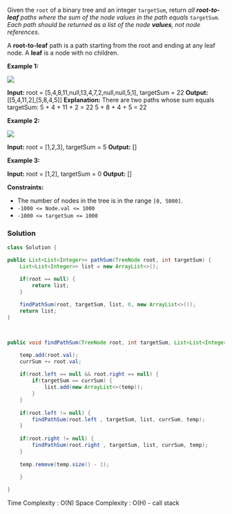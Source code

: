 
Given the `root` of a binary tree and an integer `targetSum`, return _all **root-to-leaf** paths where the sum of the node values in the path equals_ `targetSum`_. Each path should be returned as a list of the node **values**, not node references_.

A **root-to-leaf** path is a path starting from the root and ending at any leaf node. A **leaf** is a node with no children.

**Example 1:**

![](https://assets.leetcode.com/uploads/2021/01/18/pathsumii1.jpg)

**Input:** root = [5,4,8,11,null,13,4,7,2,null,null,5,1], targetSum = 22
**Output:** [[5,4,11,2],[5,8,4,5]]
**Explanation:** There are two paths whose sum equals targetSum:
5 + 4 + 11 + 2 = 22
5 + 8 + 4 + 5 = 22

**Example 2:**

![](https://assets.leetcode.com/uploads/2021/01/18/pathsum2.jpg)

**Input:** root = [1,2,3], targetSum = 5
**Output:** []

**Example 3:**

**Input:** root = [1,2], targetSum = 0
**Output:** []

**Constraints:**

- The number of nodes in the tree is in the range `[0, 5000]`.
- `-1000 <= Node.val <= 1000`
- `-1000 <= targetSum <= 1000`

### Solution

```java
class Solution {

public List<List<Integer>> pathSum(TreeNode root, int targetSum) {
	List<List<Integer>> list = new ArrayList<>();

	if(root == null) {
		return list;
	}
	
	findPathSum(root, targetSum, list, 0, new ArrayList<>());
	return list;
}

  

public void findPathSum(TreeNode root, int targetSum, List<List<Integer>> list, int currSum, List<Integer> temp) {

	temp.add(root.val);
	currSum += root.val;
	
	if(root.left == null && root.right == null) {
		if(targetSum == currSum) {
			list.add(new ArrayList<>(temp));
		}
	}
	
	if(root.left != null) {
		findPathSum(root.left , targetSum, list, currSum, temp);
	}
	
	if(root.right != null) {
		findPathSum(root.right , targetSum, list, currSum, temp);
	}
	
	temp.remove(temp.size() - 1);
	
	}

}
```

Time Complexity : O(N)
Space Complexity : O(H) - call stack